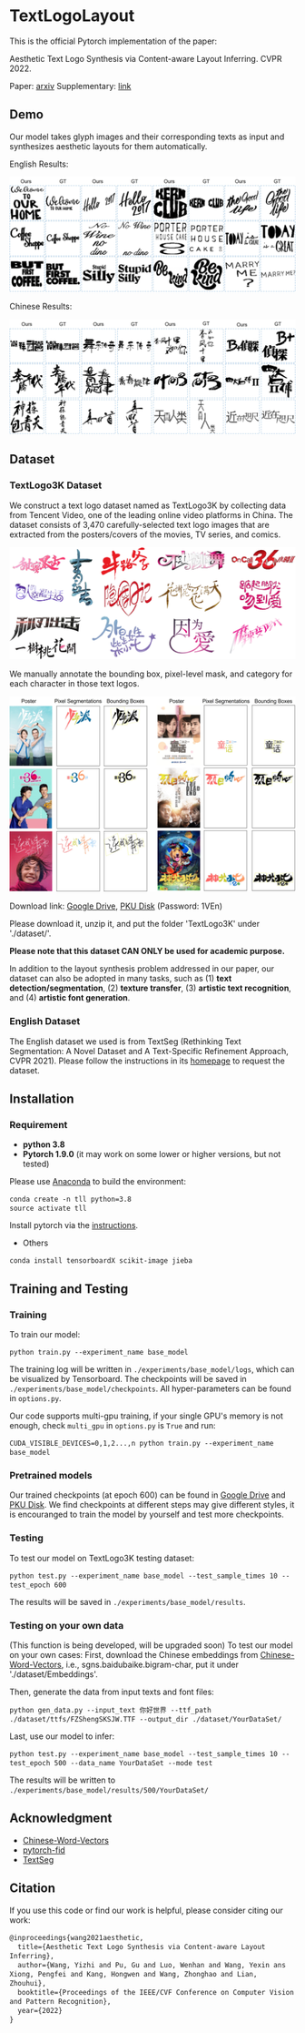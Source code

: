 # TextLogoLayout

This is the official Pytorch implementation of the paper:

Aesthetic Text Logo Synthesis via Content-aware Layout Inferring. CVPR 2022.

Paper: [arxiv](https://arxiv.org/abs/2204.02701)
Supplementary: [link](./dataset/intro/CVPR_22_textlogolayout_SM.pdf)

## Demo
Our model takes glyph images and their corresponding texts as input and synthesizes aesthetic layouts for them automatically.

English Results:
<div align=center>
	<img src="dataset/intro/demo_eng_res.jpg"> 
</div>

Chinese Results:
<div align=center>
	<img src="dataset/intro/demo_chn_res.jpg"> 
</div>

## Dataset
### TextLogo3K Dataset
We construct a text logo dataset named as TextLogo3K by collecting data from Tencent Video, one of the leading online video platforms in China.
The dataset consists of 3,470 carefully-selected text logo images that are extracted from the posters/covers of the movies, TV series, and comics. 

<div align=center>
	<img src="dataset/intro/textlogo3k_logos.jpg"> 
</div>

We manually annotate the bounding box, pixel-level mask, and category for each character in those text logos.

<div align=center>
	<img src="dataset/intro/textlogo3k_annos.jpg"> 
</div>

Download link: [Google Drive](https://drive.google.com/drive/folders/1FofGxAbpXp2Jjfz-mROsqwpOvL8SKpuE?usp=sharing), [PKU Disk](https://disk.pku.edu.cn:443/link/7201CADEA4E0A3B977D71228B5CCABE8) (Password: 1VEn)

Please download it, unzip it, and put the folder 'TextLogo3K' under './dataset/'.

**Please note that this dataset CAN ONLY be used for academic purpose.**

In addition to the layout synthesis problem addressed in our paper, our dataset can also be adopted in many tasks, such as (1) **text detection/segmentation**, (2) **texture transfer**, (3) **artistic text recognition**, and (4) **artistic font generation**.

### English Dataset
The English dataset we used is from TextSeg (Rethinking Text Segmentation: A Novel Dataset and A Text-Specific Refinement Approach, CVPR 2021).
Please follow the instructions in its [homepage](https://github.com/SHI-Labs/Rethinking-Text-Segmentation) to request the dataset.

## Installation

### Requirement

- **python 3.8**
- **Pytorch 1.9.0** (it may work on some lower or higher versions, but not tested)

Please use [Anaconda](https://docs.anaconda.com/anaconda/install/linux/) to build the environment:
```shell
conda create -n tll python=3.8
source activate tll
```
Install pytorch via the [instructions](https://pytorch.org/get-started/locally/).
- Others
```shell
conda install tensorboardX scikit-image jieba
```

## Training and Testing

### Training 
To train our model:
```shell
python train.py --experiment_name base_model 
```
The training log will be written in `./experiments/base_model/logs`, which can be visualized by Tensorboard.
The checkpoints will be saved in `./experiments/base_model/checkpoints`.
All hyper-parameters can be found in `options.py`.

Our code supports multi-gpu training, if your single GPU's memory is not enough, check `multi_gpu` in `options.py` is `True` and run:
```shell
CUDA_VISIBLE_DEVICES=0,1,2...,n python train.py --experiment_name base_model 
```
### Pretrained models
Our trained checkpoints (at epoch 600) can be found in [Google Drive](https://drive.google.com/drive/folders/1wpfvpv37ja2e5zpUvfU_YT1AQHhaUZN5?usp=sharing) and [PKU Disk](https://disk.pku.edu.cn:443/link/B793615E0997A4B82CC3B74E22C3CAB5). We find checkpoints at different steps may give different styles, it is encouranged to train the model by yourself and test more checkpoints.

### Testing 
To test our model on TextLogo3K testing dataset:
```shell
python test.py --experiment_name base_model --test_sample_times 10 --test_epoch 600
```
The results will be saved in `./experiments/base_model/results`.

### Testing on your own data
(This function is being developed, will be upgraded soon)
To test our model on your own cases:
First, download the Chinese embeddings from [Chinese-Word-Vectors](https://github.com/Embedding/Chinese-Word-Vectors), i.e., sgns.baidubaike.bigram-char, put it under './dataset/Embeddings'.

Then, generate the data from input texts and font files:
```shell
python gen_data.py --input_text 你好世界 --ttf_path ./dataset/ttfs/FZShengSKSJW.TTF --output_dir ./dataset/YourDataSet/
```
Last, use our model to infer:
```shell
python test.py --experiment_name base_model --test_sample_times 10 --test_epoch 500 --data_name YourDataSet --mode test
```
The results will be written to `./experiments/base_model/results/500/YourDataSet/`

## Acknowledgment

- [Chinese-Word-Vectors](https://github.com/Embedding/Chinese-Word-Vectors)
- [pytorch-fid](https://github.com/mseitzer/pytorch-fid)
- [TextSeg](https://github.com/SHI-Labs/Rethinking-Text-Segmentation)

## Citation

If you use this code or find our work is helpful, please consider citing our work:
```
@inproceedings{wang2021aesthetic,
  title={Aesthetic Text Logo Synthesis via Content-aware Layout Inferring},
  author={Wang, Yizhi and Pu, Gu and Luo, Wenhan and Wang, Yexin ans Xiong, Pengfei and Kang, Hongwen and Wang, Zhonghao and Lian, Zhouhui},
  booktitle={Proceedings of the IEEE/CVF Conference on Computer Vision and Pattern Recognition},
  year={2022}
}
```
